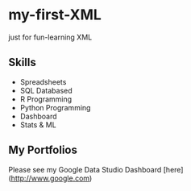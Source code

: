 # my-first-XML
just for fun-learning XML

## Skills

- Spreadsheets
- SQL Databased
- R Programming
- Python Programming
- Dashboard
- Stats & ML

## My Portfolios

Please see my Google Data Studio Dashboard [here] (http://www.google.com)
